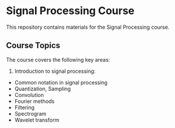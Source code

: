 # Signal Processing Course

This repository contains materials for the Signal Processing course.

## Course Topics
The course covers the following key areas:

1. Introduction to signal processing: 
  - Common notation in signal processing
  - Quantization, Sampling
  - Convolution
  - Fourier methods
  - Filtering
  - Spectrogram
  - Wavelet transform
